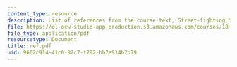 ```yaml
---
content_type: resource
description: List of references from the course text, Street-fighting Mathematics.
file: https://ol-ocw-studio-app-production.s3.amazonaws.com/courses/18-098-street-fighting-mathematics-january-iap-2008/9602c91441c082c7f792bb7e914b7b79_ref.pdf
file_type: application/pdf
resourcetype: Document
title: ref.pdf
uid: 9602c914-41c0-82c7-f792-bb7e914b7b79
---
```

